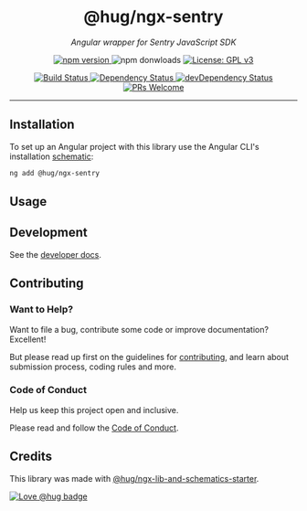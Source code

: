 <h1 align="center">
    @hug/ngx-sentry
</h1>

<p align="center">
    <i>Angular wrapper for Sentry JavaScript SDK</i>
    <br>
</p>

<p align="center">
    <a href="https://www.npmjs.com/package/@hug/ngx-sentry">
        <img src="https://img.shields.io/npm/v/@hug/ngx-sentry.svg?logo=npm&logoColor=fff&label=NPM+package&color=limegreen" alt="npm version" />
    </a>
    <img src="https://img.shields.io/npm/dm/@hug/ngx-sentry.svg)](https://npmcharts.com/compare/@hug/ngx-sentry?minimal=true" alt="npm donwloads" />
    <a href="https://www.gnu.org/licenses/gpl-3.0">
        <img src="https://img.shields.io/badge/license-GPLv3-blue.svg" alt="License: GPL v3" />
    </a>
</p>

<p align="center">
    <a href="https://github.com/DSI-HUG/ngx-sentry/actions?query=workflow:CI%20tests">
        <img src="https://github.com/DSI-HUG/ngx-sentry/workflows/CI%20tests/badge.svg" alt="Build Status" />
    </a>
    <a href="https://david-dm.org/DSI-HUG/ngx-sentry">
        <img src="https://img.shields.io/david/DSI-HUG/ngx-sentry.svg" alt="Dependency Status" />
    </a>
    <a href="https://david-dm.org/DSI-HUG/ngx-sentry#info=devDependencies">
        <img src="https://img.shields.io/david/dev/DSI-HUG/ngx-sentry.svg" alt="devDependency Status" />
    </a>
    <a href="http://makeapullrequest.com">
        <img src="https://img.shields.io/badge/PRs-welcome-brightgreen.svg" alt="PRs Welcome" />
    </a>
</p>

<hr>

## Installation

To set up an Angular project with this library use the Angular CLI's installation [schematic][schematics]:

```sh
ng add @hug/ngx-sentry
```

<!-- edit:
The ng add command will install the library and ask the following questions to determine which features to include:

1. lorem ipsum
2. lorem ipsum

The ng add command will additionally perform the following configurations:

* lorem ipsum
* lorem ipsum
-->


## Usage

<!-- edit: -->


## Development

See the [developer docs][developer].


## Contributing

### Want to Help?

Want to file a bug, contribute some code or improve documentation? Excellent!

But please read up first on the guidelines for [contributing][contributing], and learn about submission process, coding rules and more.

### Code of Conduct

Help us keep this project open and inclusive.

Please read and follow the [Code of Conduct][codeofconduct].


## Credits

This library was made with [@hug/ngx-lib-and-schematics-starter][starter].

[![Love @hug badge](https://img.shields.io/badge/@hug-%E2%9D%A4%EF%B8%8Flove-magenta)](https://github.com/DSI-HUG)




[schematics]: https://angular.io/guide/schematics-for-libraries
[developer]: DEVELOPER.md
[contributing]: CONTRIBUTING.md
[codeofconduct]: CODE_OF_CONDUCT.md
[starter]: https://github.com/DSI-HUG/ngx-lib-and-schematics-starter
[dsi-hug]: https://github.com/DSI-HUG
